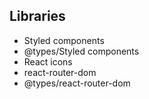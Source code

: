 ## Libraries

- Styled components
- @types/Styled components
- React icons
- react-router-dom
- @types/react-router-dom
